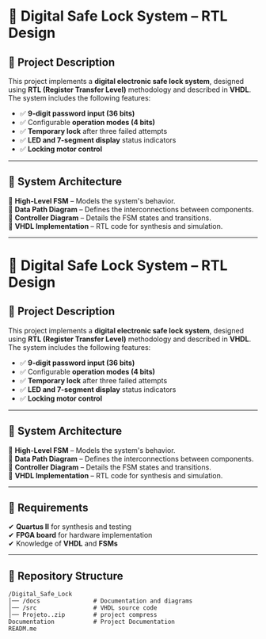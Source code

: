 # 🔐 **Digital Safe Lock System – RTL Design**

## 📖 Project Description  
This project implements a **digital electronic safe lock system**, designed using **RTL (Register Transfer Level)** methodology and described in **VHDL**. The system includes the following features:  

- ✅ **9-digit password input (36 bits)**
- ✅ Configurable **operation modes (4 bits)**
- ✅ **Temporary lock** after three failed attempts  
- ✅ **LED and 7-segment display** status indicators  
- ✅ **Locking motor control**  

---

## 📜 System Architecture  

📌 **High-Level FSM** – Models the system's behavior.  
📌 **Data Path Diagram** – Defines the interconnections between components.  
📌 **Controller Diagram** – Details the FSM states and transitions.  
📌 **VHDL Implementation** – RTL code for synthesis and simulation.

---
# 🔐 **Digital Safe Lock System – RTL Design**

## 📖 Project Description  
This project implements a **digital electronic safe lock system**, designed using **RTL (Register Transfer Level)** methodology and described in **VHDL**. The system includes the following features:  

- ✅ **9-digit password input (36 bits)**
- ✅ Configurable **operation modes (4 bits)**
- ✅ **Temporary lock** after three failed attempts  
- ✅ **LED and 7-segment display** status indicators  
- ✅ **Locking motor control**  

---

## 📜 System Architecture  

📌 **High-Level FSM** – Models the system's behavior.  
📌 **Data Path Diagram** – Defines the interconnections between components.  
📌 **Controller Diagram** – Details the FSM states and transitions.  
📌 **VHDL Implementation** – RTL code for synthesis and simulation.

---

## 🎯 Requirements  

✔ **Quartus II** for synthesis and testing  
✔ **FPGA board** for hardware implementation  
✔ Knowledge of **VHDL** and **FSMs**

---

## 📂 Repository Structure  

```plaintext
/Digital_Safe_Lock  
│── /docs               # Documentation and diagrams  
│── /src                # VHDL source code  
│── Projeto..zip        # project compress
Documentation           # Project Documentation
READM.me

